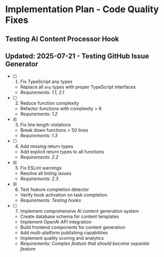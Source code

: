 # Implementation Plan - Code Quality Fixes

## Testing AI Content Processor Hook

## Updated: 2025-07-21 - Testing GitHub Issue Generator

- [ ] 1. Fix TypeScript any types

  - Replace all `any` types with proper TypeScript interfaces
  - _Requirements: 1.1, 2.1_

- [ ] 2. Reduce function complexity

  - Refactor functions with complexity > 8
  - _Requirements: 1.2_

- [x] 3. Fix line length violations

  - Break down functions > 50 lines
  - _Requirements: 1.3_

- [ ] 4. Add missing return types

  - Add explicit return types to all functions
  - _Requirements: 2.2_

- [x] 5. Fix ESLint warnings

  - Resolve all linting issues
  - _Requirements: 2.3_

- [x] 6. Test feature completion detector

  - Verify hook activation on task completion
  - _Requirements: Testing hooks_

- [ ] 7. Implement comprehensive AI content generation system
  - Create database schema for content templates
  - Implement OpenAI API integration
  - Build frontend components for content generation
  - Add multi-platform publishing capabilities
  - Implement quality scoring and analytics
  - _Requirements: Complex feature that should become separate feature_
